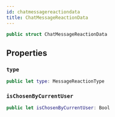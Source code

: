 ```yaml
---
id: chatmessagereactiondata 
title: ChatMessageReactionData
--- 
```


``` swift
public struct ChatMessageReactionData 
```

## Properties

### `type`

``` swift
public let type: MessageReactionType
```

### `isChosenByCurrentUser`

``` swift
public let isChosenByCurrentUser: Bool
```
